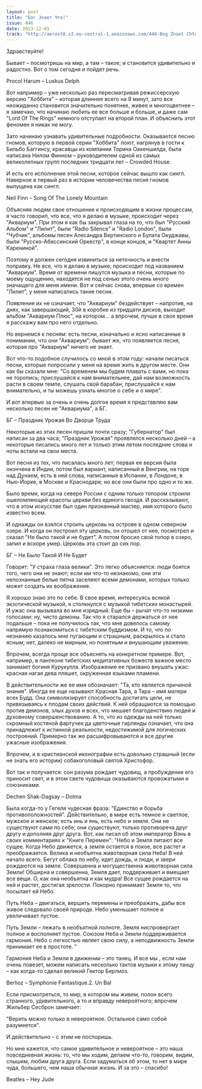 ```yaml
---
layout: post
title: "Бог Знает Что!"
issue: 446
date: 2013-12-01
track: "http://aerost8.s3.eu-central-1.amazonaws.com/446-Bog Znaet Chto!.mp3"
---
```


Здравствуйте!

Бывает – посмотришь на мир, а там – такое; и становится удивительно и радостно. Вот о том сегодня и пойдет речь.

Procol Harum – Luskus Delph

Вот например – уже несколько раз пересматривая режиссерскую версию "Хоббита" – которая длиннее всего на 9 минут, зато все неожиданно становится значительно понятнее, живее и многоцветнее – я замечаю, что начинаю любить ее все больше и больше, и даже сам "Lord Of The Rings" немного отступает на второй план. И объяснить этот феномен я никак не могу.

Зато начинаю узнавать удивительные подробности. Оказывается песню гномов, которую в первой серии "Хоббита" поют, нагрянув в гости к Бильбо Баггинсу, красавцы из компании Торина Оакеншилда, была написана Нилом Финном – руководителем одной из самых великолепных групп последних тридцати лет – Crowded House.

И есть его исполнение этой песни, которое сейчас вышло как сингл. Наверное в первый раз в истории человечества песня гномов выпущена как сингл.

Neil Finn – Song Of The Lonely Mountain

Объясняя людям свое отношение к происходящим в жизни процессам, я часто говорил, что все, что я делаю в музыке, происходит через "Аквариум". При этом я как бы закрывал глаза на то, что был "Русский Альбом" и "Лилит", были "Radio Silence" и "Radio London", были "Чубчик", альбомы песен Алесандра Вертинского и Булата Окуджавы, были "Русско-Абиссинский Оркестр", в конце концов, и "Квартет Анны Карениной".

Поэтому я должен сегодня извиниться за неточность и внести поправку. Не все, что я делаю в музыке, происходит под названием "Аквариум". Время от времени пишутся музыка и песни, которые по моему ощущению, находятся не под сенью этого очень много значащего для меня имени. Вот и сейчас снова, впервые со времен "Лилит", у меня написались такие песни.

Появление их не означает, что "Аквариум" бездействует – напротив, на днях, как завершающий, 30й в коробке из тридцати дисков, выходит альбом "Аквариум Плюс", на котором... а впрочем, лучше в свое время я расскажу вам про него отдельно.

Но вернемся к песням: есть песни, изначально и ясно написанные в понимании, что они "Аквариум"; бывает же, что появляется песня, которая про "Аквариум" ничего не знает.

Вот что-то подобное случилось со мной в этом году: начали писаться песни, которые попросили у меня на время жить в другом месте. Они как бы сказали мне: "Со временем мы будем плавать с вами, но пока не торопись; прислушайся к нам внимательнее, дай нам возможность расти в своем темпе, слушать свой барабан; прислушайся к нам внимательно, и ты можешь узнать многое о себе и о мире".

И вот впервые за очень и очень долгое время я представляю вам несколько песен не "Аквариума", а БГ.

БГ – Праздник Урожая Во Дворце Труда

Некоторые из этих песен пришли почти сразу; "Губернатор" был написан за два часа; "Праздник Урожая" проявлялся несколько дней – а некоторые писались много лет и только этим летом последние слова и ноты встали на свои места.

Вот песня из тех, что писалась много лет; первая ее версия была окончена в Индии, потом был вариант, написанный в Венгрии, на горе над Дунаем, есть в ней слова, написанные в Испании, в Лондоне, в Нью-Йорке, в Москве и Краснодаре; но все они были про одно и то же.

Было время, когда на севере России с одним только топором строили ошеломляющей красоты церкви без единого гвоздя. И рассказывают, что в этом искусстве был один признанный мастер, имя которого было известно всем.

И однажды он взялся строить церковь на острове в одном северном озере. И когда он построил эту церковь, он отошел от нее, посмотрел и сказал "Не было такой и не будет". А потом бросил свой топор в озеро, запил и вскоре умер. Церковь эта стоит до сих пор.

БГ – Не Было Такой И Не Будет

Говорят: "У страха глаза велики". Это легко объясняется: люди боятся того, чего они не знают; если им что-то незнакомо, они эти непознанные белые пятна заселяют всеми демонами, которых только может создать их воображение.

Я хорошо знаю это по себе. В свое время, интересуясь всякой экзотической музыкой, я столкнулся с музыкой тибетских монастырей. И ужас она вызывала во мне изрядный. Еще бы – рычат что-то низкими голосами: ну, чисто демоны. Так что я старался держаться от нее подальше – пока не получилось так, что мне довелось самому напрямую познакомиться с тибетским буддизмом. И то, что по незнанию казалось мне пугающим и страшным, раскрылось и стало ясным; нет, далеко не мирным, но понятным и внушающим уважение.

Впрочем, всегда проще все объяснять на конкретном примере. Вот, например, в пантеоне тибетских медитативных божеств важное место занимает богиня Курукулла. Изображение ее призвано внушать ужас: красная нагая дева пляшет, окруженная языками пламени.

В действительности же ее имя обозначает: "Та, кто является причиной знания". Иногда ее еще называют Красная Тара, а Тара – имя матери всех Будд. Она символизирует способность достигать цели, не привязываясь к плодам своих действий. К ней обращаются за помощью против демонов, злых духов и всех, что мешает благоденствию людей и духовному совершенствованию. А то, что из одежды на ней только скромный костяной фартучек да цветочные гирлянды означает, что она принадлежит к истинной реальности, недостижимой для логических построений. Примерно так же расшифровываются и все другие ужасные изображения.

Впрочем, и в христианской иконографии есть довольно страшный (если не знать его истории) собакоголовый святой Христофор.

Вот так и получается: сон разума рождает чудовищ, а пробуждение его приносит свет, и в этом свете чудовища оказываются провожатыми и союзниками.

Dechen Shak-Dagsay – Dolma

Была когда-то у Гегеля чудесная фраза: "Единство и борьба противоположностей". Действительно, в мире есть темное и светлое, мужское и женское; есть инь и янь, есть небо и земля. Они не существуют сами по себе; они существуют, только противореча друг другу и дополняя друг друга. Вот, как писал об этом император Вэнь в своих комментариях к "Книге Перемен": "Небо и Земля питают все сущее. Когда Небо движется, а земля остается в покое, все растет и преображается. Велика и необъятна животворная сила Неба! В ней начало всего. Бегут облака по небу, идет дождь, и люди, и звери рождаются на земле. Совершенна и могущественна животворная сила Земли! Обширна и совершенна, Земля дает, поддерживает и вмещает все вещи. О, как она необъятна и как мудра! Все сущее рождается на ней и растет, достигая зрелости. Покорно принимает Земля то, что посылает ей Небо.

Путь Неба – двигаться, вершить перемены и преображать, дабы все живое следовало своей природе. Небо уменьшает полное и увеличивает пустое.

Путь Земли – лежать в необъятной полноте. Земля ниспровергает полное и восполняет пустое. Союзом Неба и Земли поддерживается гармония. Небо с легкостью являет свою силу, а неподвижность Земли принимает ее в простоте. "

Гармония Неба и Земли в движении – это танец. И все мы , если нам очень повезет, можем написать несколько тактов музыки к этому танцу – как когда-то сделал великий Гектор Берлиоз.

Berlioz – Symphonie Fantastique.2. Un Bal

Если присмотреться, то мир, в котором мы живем, полон всего странного, удивительного, а то и вправду невероятного; впрочем Жильбер Сесброн замечает:

"Верить можно только в невероятное. Остальное само собой разумеется".

И действительно – с этим не поспоришь.

Но мне кажется, что самое удивительное и невероятное – это наша повседневная жизнь: то, что мы ходим, делаем что-то, говорим, видим, слышим, любим друга друга. Если задуматься об этом, то нет в мире чуда, большего, чем наша обычная жизнь. И за это – спасибо!

Beatles – Hey Jude
